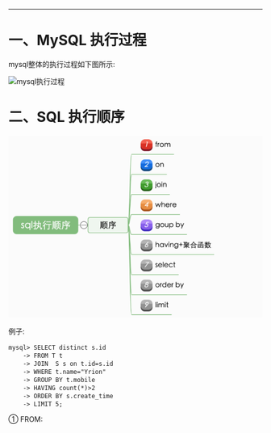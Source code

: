 




--- 
# 一、MySQL 执行过程
mysql整体的执行过程如下图所示:

![mysql执行过程](../../img/mysql/索引优化/mysql执行过程.png)


# 二、SQL 执行顺序
![sql执行顺序](../../img/mysql/索引优化/sql执行顺序.png)

例子: 
```mysql
mysql> SELECT distinct s.id  
    -> FROM T t 
    -> JOIN  S s on t.id=s.id 
    -> WHERE t.name="Yrion" 
    -> GROUP BY t.mobile 
    -> HAVING count(*)>2  
    -> ORDER BY s.create_time 
    -> LIMIT 5;
```
① FROM: 